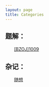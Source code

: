 ```yaml
---
layout: page
title: Categories
---
```

## 题解：
　　[[BZOJ]1009](https://ssssssay.github.io/2017/07/16/BZOJ-1009.html)
## 杂记：
　　[随想](https://ssssssay.github.io/2017/07/16/%E9%9A%8F%E6%83%B3.html)
